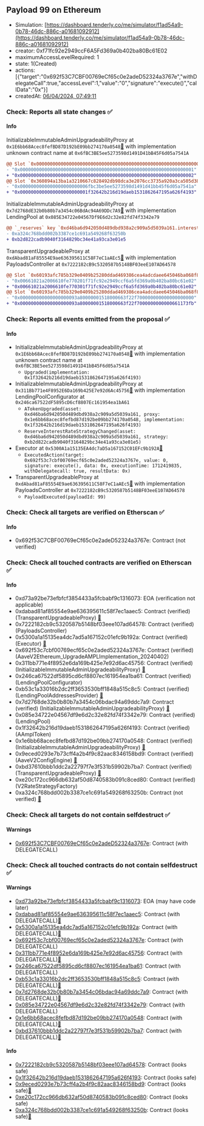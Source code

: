 ## Payload 99 on Ethereum

- Simulation: [https://dashboard.tenderly.co/me/simulator/f1ad54a9-0b78-46dc-886c-a01681092912](https://dashboard.tenderly.co/me/simulator/f1ad54a9-0b78-46dc-886c-a01681092912)
- creator: 0xf71fc92e2949ccF6A5Fd369a0b402ba80Bc61E02
- maximumAccessLevelRequired: 1
- state: 1(Created)
- actions: [{"target":"0x692f53C7CBF00769eCf65c0e2adeD52324a3767e","withDelegateCall":true,"accessLevel":1,"value":"0","signature":"execute()","callData":"0x"}]
- createdAt: [06/04/2024, 07:49:11](https://etherscan.io/tx/0x7c3c0992725355c364a791e5039fd9bb7e928cf3b0c6db43b3a87ff756263875)

### Check: Reports all state changes :white_check_mark:

#### Info


InitializableImmutableAdminUpgradeabilityProxy at `0x1E6bb68Acec8fefBD87D192bE09bb274170a0548`[:ghost:](https://github.com/bgd-labs/aave-address-book "AaveV2Ethereum.ASSETS.AMPL.A_TOKEN") with implementation unknown contract name at `0x6fBC3BE5ee5273598d1491D41bB45F6d05a7541A`
```diff
@@ Slot `0x0000000000000000000000000000000000000000000000000000000000000000` @@
- "0x0000000000000000000000000000000000000000000000000000000000000001"
+ "0x0000000000000000000000000000000000000000000000000000000000000002"
@@ Slot `0x360894a13ba1a3210667c828492db98dca3e2076cc3735a920a3ca505d382bbc` @@
- "0x0000000000000000000000006fbc3be5ee5273598d1491d41bb45f6d05a7541a"
+ "0x0000000000000000000000001f32642b216d19daeb1531862647195a626f4193"
```

InitializableImmutableAdminUpgradeabilityProxy at `0x7d2768dE32b0b80b7a3454c06BdAc94A69DDc7A9`[:ghost:](https://github.com/bgd-labs/aave-address-book "AaveV2Ethereum.POOL") with implementation LendingPool at `0x085E34722e04567Df9E6d2c32e82fd74f3342e79`
```diff
@@ `_reserves` key `0xd46ba6d942050d489dbd938a2c909a5d5039a161.interestRateStrategyAddress` @@
- 0xa324c768bdd002b3387ce1c691a549268f63250b
+ 0xb2d822cadb9040f3164829bc34e41a93ca3e01e5
```

TransparentUpgradeableProxy at `0xdAbad81aF85554E9ae636395611C58F7eC1aAEc5`[:ghost:](https://github.com/bgd-labs/aave-address-book "GovernanceV3Ethereum.PAYLOADS_CONTROLLER") with implementation PayloadsController at `0x7222182cB9c5320587b5148BF03eeE107AD64578`
```diff
@@ Slot `0x60193afc785b329e0409b25280ddad469386cea4adcdaee645046ba068f899a5` @@
- "0x00661021a2006610fe770201f71fc92e2949ccf6a5fd369a0b402ba80bc61e02"
+ "0x00661021a2006610fe770301f71fc92e2949ccf6a5fd369a0b402ba80bc61e02"
@@ Slot `0x60193afc785b329e0409b25280ddad469386cea4adcdaee645046ba068f899a6` @@
- "0x000000000000000000093a80000001518000663f22f700000000000000000000"
+ "0x000000000000000000093a80000001518000663f22f7000000000000661173fb"
```


### Check: Reports all events emitted from the proposal :white_check_mark:

#### Info

- InitializableImmutableAdminUpgradeabilityProxy at `0x1E6bb68Acec8fefBD87D192bE09bb274170a0548`[:ghost:](https://github.com/bgd-labs/aave-address-book "AaveV2Ethereum.ASSETS.AMPL.A_TOKEN") with implementation unknown contract name at `0x6fBC3BE5ee5273598d1491D41bB45F6d05a7541A`
  - `Upgraded(implementation: 0x1f32642b216d19daeb1531862647195a626f4193)`
- InitializableImmutableAdminUpgradeabilityProxy at `0x311Bb771e4F8952E6Da169b425E7e92d6Ac45756`[:ghost:](https://github.com/bgd-labs/aave-address-book "AaveV2Ethereum.POOL_CONFIGURATOR") with implementation LendingPoolConfigurator at `0x246ca67522dF5895cD6cf8807Ec161954ea1bA61`
  - `ATokenUpgraded(asset: 0xd46ba6d942050d489dbd938a2c909a5d5039a161, proxy: 0x1e6bb68acec8fefbd87d192be09bb274170a0548, implementation: 0x1f32642b216d19daeb1531862647195a626f4193)`
  - `ReserveInterestRateStrategyChanged(asset: 0xd46ba6d942050d489dbd938a2c909a5d5039a161, strategy: 0xb2d822cadb9040f3164829bc34e41a93ca3e01e5)`
- Executor at `0x5300A1a15135EA4dc7aD5a167152C01EFc9b192A`[:ghost:](https://github.com/bgd-labs/aave-address-book "AaveV2Ethereum.POOL_ADMIN, AaveV2EthereumAMM.POOL_ADMIN, AaveV3Ethereum.ACL_ADMIN, GovernanceV3Ethereum.EXECUTOR_LVL_1")
  - `ExecutedAction(target: 0x692f53c7cbf00769ecf65c0e2aded52324a3767e, value: 0, signature: execute(), data: 0x, executionTime: 1712419835, withDelegatecall: true, resultData: 0x)`
- TransparentUpgradeableProxy at `0xdAbad81aF85554E9ae636395611C58F7eC1aAEc5`[:ghost:](https://github.com/bgd-labs/aave-address-book "GovernanceV3Ethereum.PAYLOADS_CONTROLLER") with implementation PayloadsController at `0x7222182cB9c5320587b5148BF03eeE107AD64578`
  - `PayloadExecuted(payloadId: 99)`

### Check: Check all targets are verified on Etherscan :white_check_mark:

#### Info

- 0x692f53C7CBF00769eCf65c0e2adeD52324a3767e: Contract (not verified) 

### Check: Check all touched contracts are verified on Etherscan :white_check_mark:

#### Info

- 0xd73a92be73efbfcf3854433a5fcbabf9c1316073: EOA (verification not applicable)
- 0xdabad81af85554e9ae636395611c58f7ec1aaec5: Contract (verified) (TransparentUpgradeableProxy) [:ghost:](https://github.com/bgd-labs/aave-address-book "GovernanceV3Ethereum.PAYLOADS_CONTROLLER")
- 0x7222182cb9c5320587b5148bf03eee107ad64578: Contract (verified) (PayloadsController) 
- 0x5300a1a15135ea4dc7ad5a167152c01efc9b192a: Contract (verified) (Executor) [:ghost:](https://github.com/bgd-labs/aave-address-book "AaveV2Ethereum.POOL_ADMIN, AaveV2EthereumAMM.POOL_ADMIN, AaveV3Ethereum.ACL_ADMIN, GovernanceV3Ethereum.EXECUTOR_LVL_1")
- 0x692f53c7cbf00769ecf65c0e2aded52324a3767e: Contract (verified) (AaveV2Ethereum_UpgradeAMPLImplementation_20240402) 
- 0x311bb771e4f8952e6da169b425e7e92d6ac45756: Contract (verified) (InitializableImmutableAdminUpgradeabilityProxy) [:ghost:](https://github.com/bgd-labs/aave-address-book "AaveV2Ethereum.POOL_CONFIGURATOR")
- 0x246ca67522df5895cd6cf8807ec161954ea1ba61: Contract (verified) (LendingPoolConfigurator) 
- 0xb53c1a33016b2dc2ff3653530bff1848a515c8c5: Contract (verified) (LendingPoolAddressesProvider) [:ghost:](https://github.com/bgd-labs/aave-address-book "AaveV2Ethereum.POOL_ADDRESSES_PROVIDER")
- 0x7d2768de32b0b80b7a3454c06bdac94a69ddc7a9: Contract (verified) (InitializableImmutableAdminUpgradeabilityProxy) [:ghost:](https://github.com/bgd-labs/aave-address-book "AaveV2Ethereum.POOL")
- 0x085e34722e04567df9e6d2c32e82fd74f3342e79: Contract (verified) (LendingPool) 
- 0x1f32642b216d19daeb1531862647195a626f4193: Contract (verified) (AAmplToken) 
- 0x1e6bb68acec8fefbd87d192be09bb274170a0548: Contract (verified) (InitializableImmutableAdminUpgradeabilityProxy) [:ghost:](https://github.com/bgd-labs/aave-address-book "AaveV2Ethereum.ASSETS.AMPL.A_TOKEN")
- 0x9eced0293e7b73cff4a2b4f9c82aac8346158bd9: Contract (verified) (AaveV2ConfigEngine) [:ghost:](https://github.com/bgd-labs/aave-address-book "AaveV2Ethereum.CONFIG_ENGINE")
- 0xbd37610bbb1ddc2a22797f7e3f531b59902b7ba7: Contract (verified) (TransparentUpgradeableProxy) [:ghost:](https://github.com/bgd-labs/aave-address-book "AaveV2Ethereum.RATES_FACTORY")
- 0xe20c172cc966db632af50d8740583b091c8ced80: Contract (verified) (V2RateStrategyFactory) 
- 0xa324c768bdd002b3387ce1c691a549268f63250b: Contract (not verified) [:ghost:](https://github.com/bgd-labs/aave-address-book "AaveV2Ethereum.ASSETS.AMPL.INTEREST_RATE_STRATEGY")

### Check: Check all targets do not contain selfdestruct :white_check_mark:

#### Warnings

- [0x692f53C7CBF00769eCf65c0e2adeD52324a3767e](https://etherscan.io/address/0x692f53C7CBF00769eCf65c0e2adeD52324a3767e): Contract (with DELEGATECALL)

### Check: Check all touched contracts do not contain selfdestruct :white_check_mark:

#### Warnings

- [0xd73a92be73efbfcf3854433a5fcbabf9c1316073](https://etherscan.io/address/0xd73a92be73efbfcf3854433a5fcbabf9c1316073): EOA (may have code later)
- [0xdabad81af85554e9ae636395611c58f7ec1aaec5](https://etherscan.io/address/0xdabad81af85554e9ae636395611c58f7ec1aaec5): Contract (with DELEGATECALL)[:ghost:](https://github.com/bgd-labs/aave-address-book "GovernanceV3Ethereum.PAYLOADS_CONTROLLER")
- [0x5300a1a15135ea4dc7ad5a167152c01efc9b192a](https://etherscan.io/address/0x5300a1a15135ea4dc7ad5a167152c01efc9b192a): Contract (with DELEGATECALL)[:ghost:](https://github.com/bgd-labs/aave-address-book "AaveV2Ethereum.POOL_ADMIN, AaveV2EthereumAMM.POOL_ADMIN, AaveV3Ethereum.ACL_ADMIN, GovernanceV3Ethereum.EXECUTOR_LVL_1")
- [0x692f53c7cbf00769ecf65c0e2aded52324a3767e](https://etherscan.io/address/0x692f53c7cbf00769ecf65c0e2aded52324a3767e): Contract (with DELEGATECALL)
- [0x311bb771e4f8952e6da169b425e7e92d6ac45756](https://etherscan.io/address/0x311bb771e4f8952e6da169b425e7e92d6ac45756): Contract (with DELEGATECALL)[:ghost:](https://github.com/bgd-labs/aave-address-book "AaveV2Ethereum.POOL_CONFIGURATOR")
- [0x246ca67522df5895cd6cf8807ec161954ea1ba61](https://etherscan.io/address/0x246ca67522df5895cd6cf8807ec161954ea1ba61): Contract (with DELEGATECALL)
- [0xb53c1a33016b2dc2ff3653530bff1848a515c8c5](https://etherscan.io/address/0xb53c1a33016b2dc2ff3653530bff1848a515c8c5): Contract (with DELEGATECALL)[:ghost:](https://github.com/bgd-labs/aave-address-book "AaveV2Ethereum.POOL_ADDRESSES_PROVIDER")
- [0x7d2768de32b0b80b7a3454c06bdac94a69ddc7a9](https://etherscan.io/address/0x7d2768de32b0b80b7a3454c06bdac94a69ddc7a9): Contract (with DELEGATECALL)[:ghost:](https://github.com/bgd-labs/aave-address-book "AaveV2Ethereum.POOL")
- [0x085e34722e04567df9e6d2c32e82fd74f3342e79](https://etherscan.io/address/0x085e34722e04567df9e6d2c32e82fd74f3342e79): Contract (with DELEGATECALL)
- [0x1e6bb68acec8fefbd87d192be09bb274170a0548](https://etherscan.io/address/0x1e6bb68acec8fefbd87d192be09bb274170a0548): Contract (with DELEGATECALL)[:ghost:](https://github.com/bgd-labs/aave-address-book "AaveV2Ethereum.ASSETS.AMPL.A_TOKEN")
- [0xbd37610bbb1ddc2a22797f7e3f531b59902b7ba7](https://etherscan.io/address/0xbd37610bbb1ddc2a22797f7e3f531b59902b7ba7): Contract (with DELEGATECALL)[:ghost:](https://github.com/bgd-labs/aave-address-book "AaveV2Ethereum.RATES_FACTORY")

#### Info

- [0x7222182cb9c5320587b5148bf03eee107ad64578](https://etherscan.io/address/0x7222182cb9c5320587b5148bf03eee107ad64578): Contract (looks safe)
- [0x1f32642b216d19daeb1531862647195a626f4193](https://etherscan.io/address/0x1f32642b216d19daeb1531862647195a626f4193): Contract (looks safe)
- [0x9eced0293e7b73cff4a2b4f9c82aac8346158bd9](https://etherscan.io/address/0x9eced0293e7b73cff4a2b4f9c82aac8346158bd9): Contract (looks safe)[:ghost:](https://github.com/bgd-labs/aave-address-book "AaveV2Ethereum.CONFIG_ENGINE")
- [0xe20c172cc966db632af50d8740583b091c8ced80](https://etherscan.io/address/0xe20c172cc966db632af50d8740583b091c8ced80): Contract (looks safe)
- [0xa324c768bdd002b3387ce1c691a549268f63250b](https://etherscan.io/address/0xa324c768bdd002b3387ce1c691a549268f63250b): Contract (looks safe)[:ghost:](https://github.com/bgd-labs/aave-address-book "AaveV2Ethereum.ASSETS.AMPL.INTEREST_RATE_STRATEGY")

